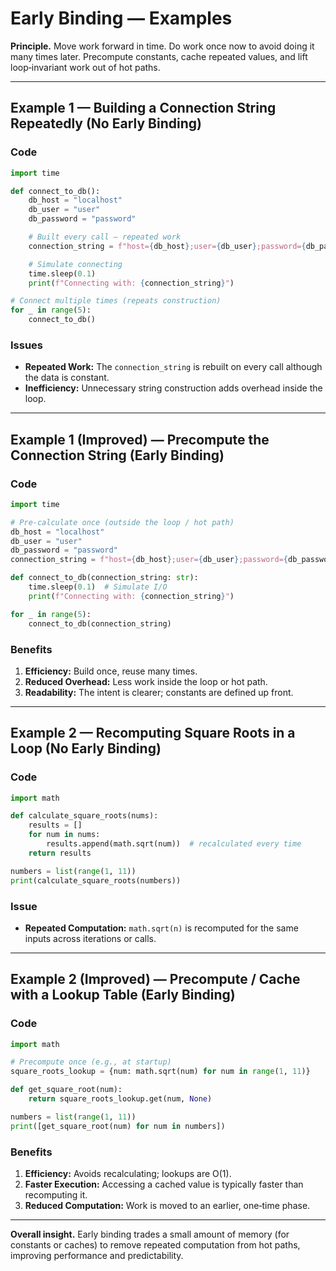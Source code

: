 # Early Binding — Examples

**Principle.** Move work forward in time. Do work once now to avoid doing it many times later. Precompute constants, cache repeated values, and lift loop‑invariant work out of hot paths.

---

## Example 1 — Building a Connection String Repeatedly (No Early Binding)

### Code
```python
import time

def connect_to_db():
    db_host = "localhost"
    db_user = "user"
    db_password = "password"

    # Built every call — repeated work
    connection_string = f"host={db_host};user={db_user};password={db_password}"

    # Simulate connecting
    time.sleep(0.1)
    print(f"Connecting with: {connection_string}")

# Connect multiple times (repeats construction)
for _ in range(5):
    connect_to_db()
```

### Issues
- **Repeated Work:** The `connection_string` is rebuilt on every call although the data is constant.
- **Inefficiency:** Unnecessary string construction adds overhead inside the loop.

---

## Example 1 (Improved) — Precompute the Connection String (Early Binding)

### Code
```python
import time

# Pre-calculate once (outside the loop / hot path)
db_host = "localhost"
db_user = "user"
db_password = "password"
connection_string = f"host={db_host};user={db_user};password={db_password}"

def connect_to_db(connection_string: str):
    time.sleep(0.1)  # Simulate I/O
    print(f"Connecting with: {connection_string}")

for _ in range(5):
    connect_to_db(connection_string)
```

### Benefits
1. **Efficiency:** Build once, reuse many times.
2. **Reduced Overhead:** Less work inside the loop or hot path.
3. **Readability:** The intent is clearer; constants are defined up front.

---

## Example 2 — Recomputing Square Roots in a Loop (No Early Binding)

### Code
```python
import math

def calculate_square_roots(nums):
    results = []
    for num in nums:
        results.append(math.sqrt(num))  # recalculated every time
    return results

numbers = list(range(1, 11))
print(calculate_square_roots(numbers))
```

### Issue
- **Repeated Computation:** `math.sqrt(n)` is recomputed for the same inputs across iterations or calls.

---

## Example 2 (Improved) — Precompute / Cache with a Lookup Table (Early Binding)

### Code
```python
import math

# Precompute once (e.g., at startup)
square_roots_lookup = {num: math.sqrt(num) for num in range(1, 11)}

def get_square_root(num):
    return square_roots_lookup.get(num, None)

numbers = list(range(1, 11))
print([get_square_root(num) for num in numbers])
```

### Benefits
1. **Efficiency:** Avoids recalculating; lookups are O(1).
2. **Faster Execution:** Accessing a cached value is typically faster than recomputing it.
3. **Reduced Computation:** Work is moved to an earlier, one‑time phase.

---

**Overall insight.** Early binding trades a small amount of memory (for constants or caches) to remove repeated computation from hot paths, improving performance and predictability.


